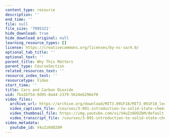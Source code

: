 ```yaml
---
content_type: resource
description: ''
end_time: ''
file: null
file_size: '7995321'
hide_download: true
hide_download_original: null
learning_resource_types: []
license: https://creativecommons.org/licenses/by-nc-sa/4.0/
optional_tab_title: ''
optional_text: ''
parent_title: Why This Matters
parent_type: CourseSection
related_resources_text: ''
resource_index_text: ''
resourcetype: Video
start_time: ''
title: Cars and Carbon Dioxide
uid: 7ba1bf54-9d95-8a44-2379-5624eb296ef0
video_files:
  archive_url: https://archive.org/download/MIT3.091F18/MIT3_091F18_lec09_wtm_300k.mp4
  video_captions_file: /courses/3-091-introduction-to-solid-state-chemistry-fall-2018/V4uZz6OO2bM_captions.webvtt
  video_thumbnail_file: https://img.youtube.com/vi/V4uZz6OO2bM/default.jpg
  video_transcript_file: /courses/3-091-introduction-to-solid-state-chemistry-fall-2018/V4uZz6OO2bM_transcript.pdf
video_metadata:
  youtube_id: V4uZz6OO2bM
---
```

